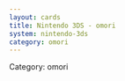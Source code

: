 ```yaml
---
layout: cards
title: Nintendo 3DS - omori
system: nintendo-3ds
category: omori
---
```

<div class="alert alert-secondary mb-4"><span class="i18n innerHTML-category">Category: </span><span class="i18n innerHTML-cat-omori">omori</span></div>
